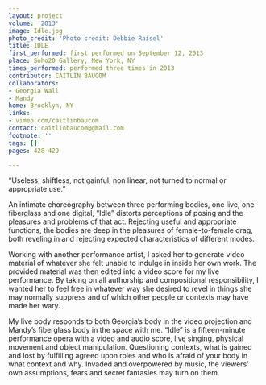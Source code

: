```yaml
---
layout: project
volume: '2013'
image: Idle.jpg
photo_credit: 'Photo credit: Debbie Raisel'
title: IDLE
first_performed: first performed on September 12, 2013
place: Soho20 Gallery, New York, NY
times_performed: performed three times in 2013
contributor: CAITLIN BAUCOM
collaborators:
- Georgia Wall
- Mandy
home: Brooklyn, NY
links:
- vimeo.com/caitlinbaucom
contact: caitlinbaucom@gmail.com
footnote: ''
tags: []
pages: 428-429

---
```


“Useless, shiftless, not gainful, non linear, not turned to normal or appropriate use.”

An intimate choreography between three performing bodies, one live, one fiberglass and one digital, “Idle” distorts perceptions of posing and the pleasures and problems of that act. Rejecting useful and appropriate functions, the bodies are deep in the pleasures of female-to-female drag, both reveling in and rejecting expected characteristics of different modes.

Working with another performance artist, I asked her to generate video material of whatever she felt unable to indulge in inside her own work. The provided material was then edited into a video score for my live performance. By taking on all authorship and compositional responsibility, I wanted her to feel free in whatever way she desired to revel in things she may normally suppress and of which other people or contexts may have made her wary.

My live body responds to both Georgia’s body in the video projection and Mandy’s fiberglass body in the space with me. “Idle” is a fifteen-minute performance opera with a video and audio score, live singing, physical movement and object manipulation. Questioning contexts, what is gained and lost by fulfilling agreed upon roles and who is afraid of your body in what context and why. Invaded and overpowered by music, the viewers’ own assumptions, fears and secret fantasies may turn on them.
